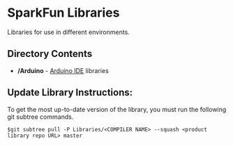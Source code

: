 SparkFun <PRODUCT NAME> Libraries
=================================

Libraries for use in different environments. 


Directory Contents
-------------------
* **/Arduino** - [Arduino IDE](http://www.arduino.cc/en/Main/Software) libraries



Update Library Instructions:
----------------------------
To get the most up-to-date version of the library, you must run the following git subtree commands. 

`$git subtree pull -P Libraries/<COMPILER NAME> --squash <product library repo URL> master`
